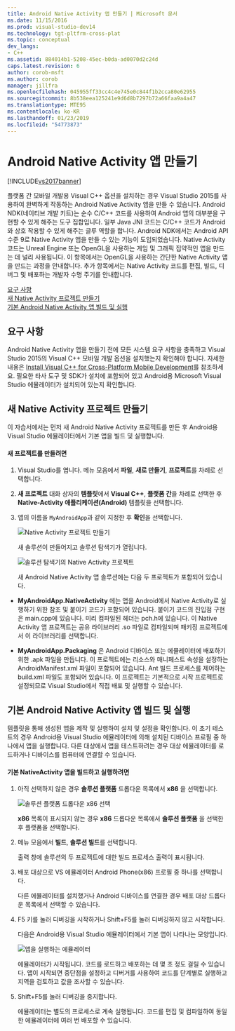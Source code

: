 ```yaml
---
title: Android Native Activity 앱 만들기 | Microsoft 문서
ms.date: 11/15/2016
ms.prod: visual-studio-dev14
ms.technology: tgt-pltfrm-cross-plat
ms.topic: conceptual
dev_langs:
- C++
ms.assetid: 884014b1-5208-45ec-b0da-ad0070d2c24d
caps.latest.revision: 6
author: corob-msft
ms.author: corob
manager: jillfra
ms.openlocfilehash: 045955ff33cc4c4e745e0c844f1b2cca80e62955
ms.sourcegitcommit: 8b538eea125241e9d6d8b7297b72a66faa9a4a47
ms.translationtype: MTE95
ms.contentlocale: ko-KR
ms.lasthandoff: 01/23/2019
ms.locfileid: "54773873"
---
```

# <a name="create-an-android-native-activity-app"></a>Android Native Activity 앱 만들기
[!INCLUDE[vs2017banner](../includes/vs2017banner.md)]

  
플랫폼 간 모바일 개발용 Visual C++ 옵션을 설치하는 경우 Visual Studio 2015를 사용하여 완벽하게 작동하는 Android Native Activity 앱을 만들 수 있습니다. Android NDK(네이티브 개발 키트)는 순수 C/C++ 코드를 사용하여 Android 앱의 대부분을 구현할 수 있게 해주는 도구 집합입니다. 일부 Java JNI 코드는 C/C++ 코드가 Android와 상호 작용할 수 있게 해주는 글루 역할을 합니다. Android NDK에서는 Android API 수준 9로 Native Activity 앱을 만들 수 있는 기능이 도입되었습니다. Native Activity 코드는 Unreal Engine 또는 OpenGL을 사용하는 게임 및 그래픽 집약적인 앱을 만드는 데 널리 사용됩니다. 이 항목에서는 OpenGL을 사용하는 간단한 Native Activity 앱을 만드는 과정을 안내합니다. 추가 항목에서는 Native Activity 코드를 편집, 빌드, 디버그 및 배포하는 개발자 수명 주기를 안내합니다.  
  
 [요구 사항](#req)   
 [새 Native Activity 프로젝트 만들기](#Create)   
 [기본 Android Native Activity 앱 빌드 및 실행](#BuildHello)  
  
##  <a name="req"></a> 요구 사항  
 Android Native Activity 앱을 만들기 전에 모든 시스템 요구 사항을 충족하고 Visual Studio 2015의 Visual C++ 모바일 개발 옵션을 설치했는지 확인해야 합니다. 자세한 내용은 [Install Visual C++ for Cross-Platform Mobile Development](../cross-platform/install-visual-cpp-for-cross-platform-mobile-development.md)를 참조하세요. 필요한 타사 도구 및 SDK가 설치에 포함되어 있고 Android용 Microsoft Visual Studio 에뮬레이터가 설치되어 있는지 확인합니다.  
  
##  <a name="Create"></a> 새 Native Activity 프로젝트 만들기  
 이 자습서에서는 먼저 새 Android Native Activity 프로젝트를 만든 후 Android용 Visual Studio 에뮬레이터에서 기본 앱을 빌드 및 실행합니다.  
  
#### <a name="to-create-a-new-project"></a>새 프로젝트를 만들려면  
  
1. Visual Studio를 엽니다. 메뉴 모음에서 **파일**, **새로 만들기**, **프로젝트**를 차례로 선택합니다.  
  
2. **새 프로젝트** 대화 상자의 **템플릿**에서 **Visual C++**, **플랫폼 간**을 차례로 선택한 후 **Native-Activity 애플리케이션(Android)** 템플릿을 선택합니다.  
  
3. 앱의 이름을 `MyAndroidApp`과 같이 지정한 후 **확인**을 선택합니다.  
  
    ![Native Activity 프로젝트 만들기](../cross-platform/media/cppmdd-newproject.PNG "CppMDD_NewProject")  
  
    새 솔루션이 만들어지고 솔루션 탐색기가 열립니다.  
  
    ![솔루션 탐색기의 Native Activity 프로젝트](../cross-platform/media/cppmdd-rc-na-solutionexp.PNG "CPPMDD_RC_NA_SolutionExp")  
  
   새 Android Native Activity 앱 솔루션에는 다음 두 프로젝트가 포함되어 있습니다.  
  
-   **MyAndroidApp.NativeActivity** 에는 앱을 Android에서 Native Activity로 실행하기 위한 참조 및 붙이기 코드가 포함되어 있습니다. 붙이기 코드의 진입점 구현은 main.cpp에 있습니다. 미리 컴파일된 헤더는 pch.h에 있습니다. 이 Native Activity 앱 프로젝트는 공유 라이브러리 .so 파일로 컴파일되며 패키징 프로젝트에서 이 라이브러리를 선택합니다.  
  
-   **MyAndroidApp.Packaging** 은 Android 디바이스 또는 에뮬레이터에 배포하기 위한 .apk 파일을 만듭니다. 이 프로젝트에는 리소스와 매니페스트 속성을 설정하는 AndroidManifest.xml 파일이 포함되어 있습니다. Ant 빌드 프로세스를 제어하는 build.xml 파일도 포함되어 있습니다. 이 프로젝트는 기본적으로 시작 프로젝트로 설정되므로 Visual Studio에서 직접 배포 및 실행할 수 있습니다.  
  
##  <a name="BuildHello"></a> 기본 Android Native Activity 앱 빌드 및 실행  
 템플릿을 통해 생성된 앱을 제작 및 실행하여 설치 및 설정을 확인합니다. 이 초기 테스트의 경우 Android용 Visual Studio 에뮬레이터에 의해 설치된 디바이스 프로필 중 하나에서 앱을 실행합니다. 다른 대상에서 앱을 테스트하려는 경우 대상 에뮬레이터를 로드하거나 디바이스를 컴퓨터에 연결할 수 있습니다.  
  
#### <a name="to-build-and-run-the-default-native-activity-app"></a>기본 NativeActivity 앱을 빌드하고 실행하려면  
  
1.  아직 선택하지 않은 경우 **솔루션 플랫폼** 드롭다운 목록에서 **x86** 을 선택합니다.  
  
     ![솔루션 플랫폼 드롭다운 x86 선택](../cross-platform/media/cppmdd-rc-na-solution-x86.png "CPPMDD_RC_NA_Solution_x86")  
  
      **x86** 목록이 표시되지 않는 경우 **x86** 드롭다운 목록에서 **솔루션 플랫폼** 을 선택한 후 플랫폼을 선택합니다.  
  
2.  메뉴 모음에서 **빌드**, **솔루션 빌드**를 선택합니다.  
  
     출력 창에 솔루션의 두 프로젝트에 대한 빌드 프로세스 출력이 표시됩니다.  
  
3.  배포 대상으로 VS 에뮬레이터 Android Phone(x86) 프로필 중 하나를 선택합니다.  
  
     다른 에뮬레이터를 설치했거나 Android 디바이스를 연결한 경우 배포 대상 드롭다운 목록에서 선택할 수 있습니다.  
  
4.  F5 키를 눌러 디버깅을 시작하거나 Shift+F5를 눌러 디버깅하지 않고 시작합니다.  
  
     다음은 Android용 Visual Studio 에뮬레이터에서 기본 앱이 나타나는 모양입니다.  
  
     ![앱을 실행하는 에뮬레이터](../cross-platform/media/cppmdd-emulator-running-app.PNG "CppMDD_Emulator_Running_App")  
  
     에뮬레이터가 시작됩니다. 코드를 로드하고 배포하는 데 몇 초 정도 걸릴 수 있습니다. 앱이 시작되면 중단점을 설정하고 디버거를 사용하여 코드를 단계별로 실행하고 지역을 검토하고 값을 조사할 수 있습니다.  
  
5.  Shift+F5를 눌러 디버깅을 중지합니다.  
  
     에뮬레이터는 별도의 프로세스로 계속 실행됩니다. 코드를 편집 및 컴파일하여 동일한 에뮬레이터에 여러 번 배포할 수 있습니다.
